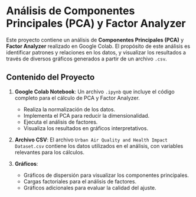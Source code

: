 # Análisis de Componentes Principales (PCA) y Factor Analyzer

Este proyecto contiene un análisis de **Componentes Principales (PCA)** y **Factor Analyzer** realizado en Google Colab. El propósito de este análisis es identificar patrones y relaciones en los datos, y visualizar los resultados a través de diversos gráficos generados a partir de un archivo `.csv`.

## Contenido del Proyecto

1. **Google Colab Notebook**: Un archivo `.ipynb` que incluye el código completo para el cálculo de PCA y Factor Analyzer.
   - Realiza la normalización de los datos.
   - Implementa el PCA para reducir la dimensionalidad.
   - Ejecuta el análisis de factores.
   - Visualiza los resultados en gráficos interpretativos.
   
2. **Archivo CSV**: El archivo `Urban Air Quality and Health Impact Dataset.csv` contiene los datos utilizados en el análisis, con variables relevantes para los cálculos.

3. **Gráficos**: 
   - Gráficos de dispersión para visualizar los componentes principales.
   - Cargas factoriales para el análisis de factores.
   - Gráficos adicionales para evaluar la calidad del ajuste.
